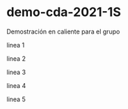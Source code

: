 # demo-cda-2021-1S
Demostración en caliente para el grupo 

linea 1

linea 2

linea 3

linea 4

linea 5

